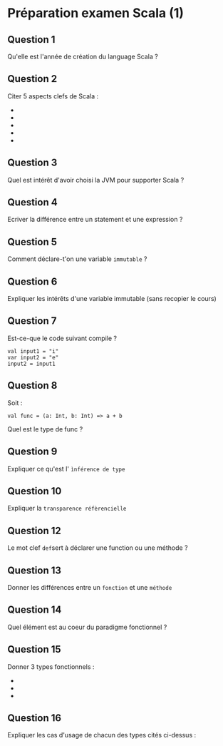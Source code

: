 # Préparation examen Scala (1) 

## Question 1 

Qu'elle est l'année de création du language Scala ? 

## Question 2

Citer 5 aspects clefs de Scala : 

 - 
 - 
 - 
 - 
 - 
 
## Question 3

Quel est intérêt d'avoir choisi la JVM pour supporter Scala ? 


## Question 4 

Ecriver la différence entre un statement et une expression ? 


## Question 5

Comment déclare-t'on une variable `immutable` ? 


## Question 6

Expliquer les intérêts d'une variable immutable (sans recopier le cours)



## Question 7 

Est-ce-que le code suivant compile ? 

	val input1 = "i"
	var input2 = "e"
	input2 = input1

## Question 8

Soit : 

	val func = (a: Int, b: Int) => a + b

Quel est le type de func ?


## Question 9

Expliquer ce qu'est l' `ìnférence de type`


## Question 10 

Expliquer la `transparence réfèrencielle`


## Question 12

Le mot clef `def`sert à déclarer une function ou une méthode ?  


## Question 13

Donner les différences entre un `fonction` et une `méthode`


## Question 14

Quel élément est au coeur du paradigme fonctionnel ? 


## Question 15

Donner 3 types fonctionnels : 

 - 
 - 
 - 
 
## Question 16 

Expliquer les cas d'usage de chacun des types cités ci-dessus : 



